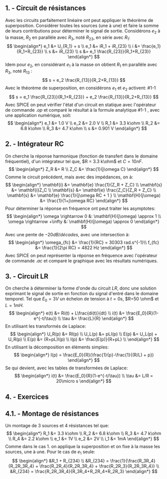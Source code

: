 ## 1. - Circuit de résistances
Avec les circuits parfaitement linéaire ont peut appliquer le théorème de superposition. Considérer toutes les sources (une à une) et faire la somme de leurs contributions pour déterminer le signal de sortie.
Considérons $e_2$ à la masse, $R_2$ en parallèle avec $R_3$, noté $R_{23}$, en série avec $R_1$:
$$
\begin{align*}
e_1 &= U_{R_1} + s  \\
e_1 &= iR_1 + iR_{23} \\
i &= \frac{e_1}{R_1+R_{23}} \\
s &= iR_{23} \\
s &= e_1 \frac{R_{23}}{R_1+R_{23}}
\end{align*}
$$
Idem pour $e_2$, en considérant $e_1$ à la masse on obtient $R_1$ en parallèle avec $R_3$, noté $R_{13}$  :
$$
s = e_2 \frac{R_{13}}{R_2+R_{13}}
$$
Avec le théorème de superposition, en considérons $e_1$ et $e_2$ activent:
#1-1
$$
s = e_1 \frac{R_{23}}{R_1+R_{23}} + e_2 \frac{R_{13}}{R_2+R_{13}}
$$
Avec SPICE on peut vérifier l'état d'un circuit en statique avec l'opérateur de commande $.op$ et comparé le résultat à la formule analytique #1-1 , avec une application numérique, soit:
$$
\begin{align*}
e_1 &= 1.0 V \\
e_2 &= 2.0 V \\
R_1 &= 3.3 k\ohm \\
R_2 &= 6.8 k\ohm \\
R_3 &= 4.7 k\ohm \\
s &= 0.901 V
\end{align*}
$$
## 2. - Intégrateur RC
On cherche la réponse harmonique (fonction de transfert dans le domaine fréquentiel), d'un intégrateur tel que, $R = 3.3 k\ohm$ et $C = 10 nF$.
$$
\begin{align*}
Z_R &= R \\
Z_C &= \frac{1}{j\omega C}
\end{align*}
$$
Comme le circuit précédent, mais avec des impédances, on à:
$$
\begin{align*}
\mathbf{i} &= \mathbf{e} \frac{1}{Z_R + Z_C} \\
\mathbf{s} &= \mathbf{i}Z_C \\
\mathbf{s} &= \mathbf{e} \frac{Z_C}{Z_R + Z_C} \\
\mathbf{s} &= \mathbf{e} \frac{1}{j\omega RC + 1 } \\
\mathbf{H}(j\omega) &= \frac{1}{1+j\omega RC}
\end{align*}
$$
Pour déterminer la réponse en fréquence ont peut traiter les asymptotes:
$$
\begin{align*}
\omega \rightarrow 0 &: \mathbf{H}(j\omega) \approx 1 \\
\omega \rightarrow +\infty &: \mathbf{H}(j\omega) \approx 0 
\end{align*}
$$
Avec une pente de $-20dB/décades$, avec une intersection à:
$$
\begin{align*}
\omega_{fc} &= \frac{1}{RC} = 30303 rad.s^{-1}\\
f_{fc} &= \frac{1}{2\pi RC} = 4822 Hz
\end{align*}
$$
Avec SPICE on peut représenter la réponse en fréquence avec l'opérateur de commande $.ac$ et comparé le graphique avec les résultats numériques.
## 3. - Circuit LR
On cherche à déterminer la forme d'onde du circuit $LR$, donc une solution exprimant le signal de sortie en fonction du signal d'entré dans le domaine temporel. Tel que $E_0 = 3V$ un échelon de tension à $t=0s$, $R=50 \ohm$ et $L = 1 mH$. 
$$
\begin{align*}
e(t) &= Ri(t) + L\frac{di(t)}{dt} \\
i(t) &= \frac{E_0}{R}(1-e^{-t/\tau}) \\
\tau &= \frac{L}{R}
\end{align*}
$$
En utilisant les transformés de Laplace:
$$
\begin{align*}
U_R(p) &= RI(p) \\
U_L(p) &= pLI(p) \\
E(p) &= U_L(p) + U_R(p) \\
E(p) &= (R+pL)I(p) \\
I(p) &= \frac{E(p)}{R+pL} \\
\end{align*}
$$En utilisant la décomposition en éléments simples:
$$
\begin{align*}
I(p) = \frac{E_0}{R}(\frac{1}{p}-\frac{1}{(R/L) + p})
\end{align*}
$$
Se qui devient, avec les tables de transformées de Laplace:
$$
\begin{align*}
i(t) &= \frac{E_0}{R}(1-e^{-t/\tau}) \\
\tau &= L/R = 20\micro s
\end{align*}
$$
## 4. - Exercices
## 4.1. - Montage de résistances
Un montage de 3 sources et 4 résistances tel que:
$$
\begin{align*}
R_1 &= 3.3 k\ohm \\
R_2 &= 6.8 k\ohm \\
R_3 &= 4.7 k\ohm \\
R_4 &= 2.2 k\ohm \\
e_1 &= 1V \\
e_2 &= 2V \\
i_1 &= 1mA
\end{align*}
$$
Comme dans le cas 1. on applique la superposition et on fixe à la masse les sources, une à une. Pour le cas de $e_1$ seule:
$$
\begin{align*}
&R_1 + R_{234} \\
&R_{234} = \frac{1}{\frac{R_3R_4}{R_2R_3R_4} + \frac{R_2R_4}{R_2R_3R_4} + \frac{R_2R_3}{R_2R_3R_4}} \\
&R_{234} = \frac{R_2R_3R_4}{R_3R_4+R_2R_4+R_2R_3}
\end{align*}
$$
